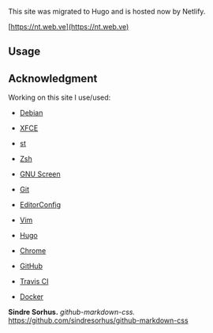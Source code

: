 This site was migrated to Hugo and is hosted now by Netlify.

[https://nt.web.ve](https://nt.web.ve)

## Usage

## Acknowledgment

Working on this site I use/used:

* [Debian](https://www.debian.org/)

* [XFCE](https://xfce.org/)

* [st](https://st.suckless.org/)

* [Zsh](http://www.zsh.org/)

* [GNU Screen](https://www.gnu.org/software/screen)

* [Git](https://git-scm.com/)

* [EditorConfig](http://editorconfig.org/)

* [Vim](https://www.vim.org/)

* [Hugo](https://gohugo.io)

* [Chrome](https://www.google.com/chrome/browser/desktop/index.html)

* [GitHub](https://github.com)

* [Travis CI](https://travis-ci.org)

* [Docker](https://docker.com)

**Sindre Sorhus.** *github-markdown-css.* https://github.com/sindresorhus/github-markdown-css

